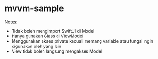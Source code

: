 # mvvm-sample

Notes:

- Tidak boleh mengimport SwiftUI di Model
- Hanya gunakan Class di ViewModel
- Menggunakan akses private kecuali memang variable atau fungsi ingin digunakan oleh yang lain
- View tidak boleh langsung mengakses Model
